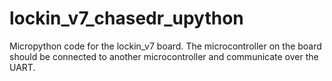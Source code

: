 # lockin_v7_chasedr_upython
Micropython code for the lockin_v7 board.
The microcontroller on the board should be connected to another microcontroller and communicate over the UART.
